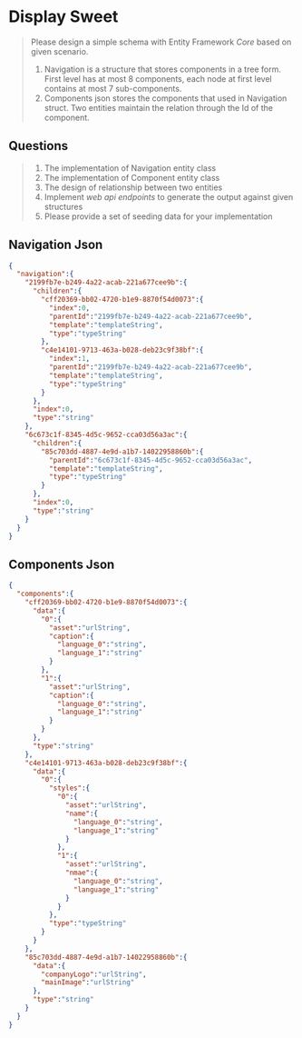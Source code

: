 # Display Sweet

> Please design a simple schema with Entity Framework *Core* based on given scenario.
> 1. Navigation is a structure that stores components in a tree form. First level has at most 8 components, each node at first level contains at most 7 sub-components.
> 2. Components json stores the components that used in Navigation struct. Two entities maintain the relation through the Id of the component.

## Questions
> 1. The implementation of Navigation entity class
> 2. The implementation of Component entity class
> 3. The design of relationship between two entities
> 4. Implement *web api endpoints* to generate the output against given structures
> 5. Please provide a set of seeding data for your implementation

## Navigation Json

```.json
{
  "navigation":{
    "2199fb7e-b249-4a22-acab-221a677cee9b":{
      "children":{
        "cff20369-bb02-4720-b1e9-8870f54d0073":{
          "index":0,
          "parentId":"2199fb7e-b249-4a22-acab-221a677cee9b",
          "template":"templateString",
          "type":"typeString"
        },
        "c4e14101-9713-463a-b028-deb23c9f38bf":{
          "index":1,
          "parentId":"2199fb7e-b249-4a22-acab-221a677cee9b",
          "template":"templateString",
          "type":"typeString"
        }
      },
      "index":0,
      "type":"string"
    },
    "6c673c1f-8345-4d5c-9652-cca03d56a3ac":{
      "children":{
        "85c703dd-4887-4e9d-a1b7-14022958860b":{
          "parentId":"6c673c1f-8345-4d5c-9652-cca03d56a3ac",
          "template":"templateString",
          "type":"typeString"
        }
      },
      "index":0,
      "type":"string"
    }
  }
}

```

## Components Json

```.json
{
  "components":{
    "cff20369-bb02-4720-b1e9-8870f54d0073":{
      "data":{
        "0":{
          "asset":"urlString",
          "caption":{
            "language_0":"string",
            "language_1":"string"
          }
        },
        "1":{
          "asset":"urlString",
          "caption":{
            "language_0":"string",
            "language_1":"string"
          }
        }
      },
      "type":"string"
    },
    "c4e14101-9713-463a-b028-deb23c9f38bf":{
      "data":{
        "0":{
          "styles":{
            "0":{
              "asset":"urlString",
              "name":{
                "language_0":"string",
                "language_1":"string"
              }
            },
            "1":{
              "asset":"urlString",
              "nmae":{
                "language_0":"string",
                "language_1":"string"
              }
            }
          },
          "type":"typeString"
        }
      }
    },
    "85c703dd-4887-4e9d-a1b7-14022958860b":{
      "data":{
        "companyLogo":"urlString",
        "mainImage":"urlString"
      },
      "type":"string"
    }
  }
}

```